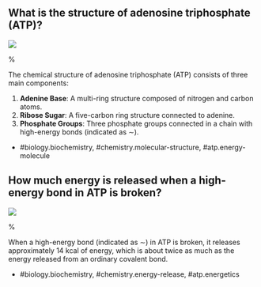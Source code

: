 ## What is the structure of adenosine triphosphate (ATP)?

![](https://cdn.mathpix.com/cropped/2024_06_22_fcb24588ab701089e93eg-1.jpg?height=850&width=1191&top_left_y=206&top_left_x=160)

% 

The chemical structure of adenosine triphosphate (ATP) consists of three main components:

1. **Adenine Base**: A multi-ring structure composed of nitrogen and carbon atoms.
2. **Ribose Sugar**: A five-carbon ring structure connected to adenine.
3. **Phosphate Groups**: Three phosphate groups connected in a chain with high-energy bonds (indicated as $\sim$).

- #biology.biochemistry, #chemistry.molecular-structure, #atp.energy-molecule

## How much energy is released when a high-energy bond in ATP is broken?

![](https://cdn.mathpix.com/cropped/2024_06_22_fcb24588ab701089e93eg-1.jpg?height=850&width=1191&top_left_y=206&top_left_x=160)

%

When a high-energy bond (indicated as $\sim$) in ATP is broken, it releases approximately $14 \text{ kcal}$ of energy, which is about twice as much as the energy released from an ordinary covalent bond.

- #biology.biochemistry, #chemistry.energy-release, #atp.energetics